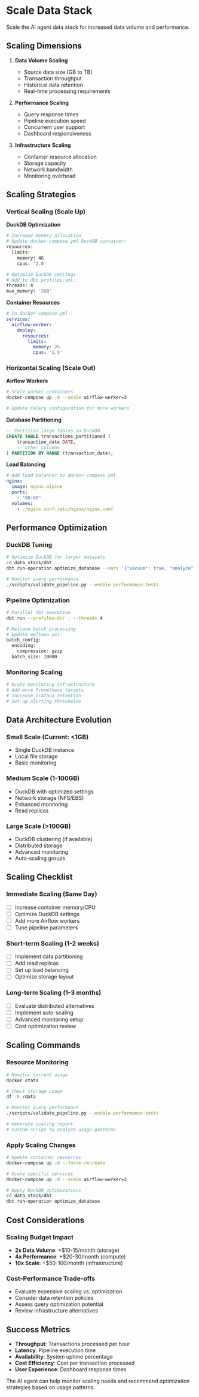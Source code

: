 # Scale Data Stack

Scale the AI agent data stack for increased data volume and performance.

## Scaling Dimensions

1. **Data Volume Scaling**
   - Source data size (GB to TB)
   - Transaction throughput
   - Historical data retention
   - Real-time processing requirements

2. **Performance Scaling**
   - Query response times
   - Pipeline execution speed
   - Concurrent user support
   - Dashboard responsiveness

3. **Infrastructure Scaling**
   - Container resource allocation
   - Storage capacity
   - Network bandwidth
   - Monitoring overhead

## Scaling Strategies

### Vertical Scaling (Scale Up)

**DuckDB Optimization**
```bash
# Increase memory allocation
# Update docker-compose.yml DuckDB container:
resources:
  limits:
    memory: 4G
    cpus: '2.0'

# Optimize DuckDB settings
# Add to dbt profiles.yml:
threads: 4
max_memory: '2GB'
```

**Container Resources**
```yaml
# In docker-compose.yml
services:
  airflow-worker:
    deploy:
      resources:
        limits:
          memory: 2G
          cpus: '1.5'
```

### Horizontal Scaling (Scale Out)

**Airflow Workers**
```bash
# Scale worker containers
docker-compose up -d --scale airflow-worker=3

# Update Celery configuration for more workers
```

**Database Partitioning**
```sql
-- Partition large tables in DuckDB
CREATE TABLE transactions_partitioned (
    transaction_date DATE,
    -- other columns
) PARTITION BY RANGE (transaction_date);
```

**Load Balancing**
```yaml
# Add load balancer to docker-compose.yml
nginx:
  image: nginx:alpine
  ports:
    - "80:80"
  volumes:
    - ./nginx.conf:/etc/nginx/nginx.conf
```

## Performance Optimization

### DuckDB Tuning
```bash
# Optimize DuckDB for larger datasets
cd data_stack/dbt
dbt run-operation optimize_database --vars '{"vacuum": true, "analyze": true}'

# Monitor query performance
./scripts/validate_pipeline.py --enable-performance-tests
```

### Pipeline Optimization
```bash
# Parallel dbt execution
dbt run --profiles-dir . --threads 4

# Meltano batch processing
# Update meltano.yml:
batch_config:
  encoding:
    compression: gzip
  batch_size: 10000
```

### Monitoring Scaling
```bash
# Scale monitoring infrastructure
# Add more Prometheus targets
# Increase Grafana retention
# Set up alerting thresholds
```

## Data Architecture Evolution

### Small Scale (Current: <1GB)
- Single DuckDB instance
- Local file storage
- Basic monitoring

### Medium Scale (1-100GB)
- DuckDB with optimized settings
- Network storage (NFS/EBS)
- Enhanced monitoring
- Read replicas

### Large Scale (>100GB)
- DuckDB clustering (if available)
- Distributed storage
- Advanced monitoring
- Auto-scaling groups

## Scaling Checklist

### Immediate Scaling (Same Day)
- [ ] Increase container memory/CPU
- [ ] Optimize DuckDB settings
- [ ] Add more Airflow workers
- [ ] Tune pipeline parameters

### Short-term Scaling (1-2 weeks)
- [ ] Implement data partitioning
- [ ] Add read replicas
- [ ] Set up load balancing
- [ ] Optimize storage layout

### Long-term Scaling (1-3 months)
- [ ] Evaluate distributed alternatives
- [ ] Implement auto-scaling
- [ ] Advanced monitoring setup
- [ ] Cost optimization review

## Scaling Commands

### Resource Monitoring
```bash
# Monitor current usage
docker stats

# Check storage usage
df -h /data

# Monitor query performance
./scripts/validate_pipeline.py --enable-performance-tests

# Generate scaling report
# Custom script to analyze usage patterns
```

### Apply Scaling Changes
```bash
# Update container resources
docker-compose up -d --force-recreate

# Scale specific services
docker-compose up -d --scale airflow-worker=3

# Apply DuckDB optimizations
cd data_stack/dbt
dbt run-operation optimize_database
```

## Cost Considerations

### Scaling Budget Impact
- **2x Data Volume**: +$10-15/month (storage)
- **4x Performance**: +$20-30/month (compute)
- **10x Scale**: +$50-100/month (infrastructure)

### Cost-Performance Trade-offs
- Evaluate expensive scaling vs. optimization
- Consider data retention policies
- Assess query optimization potential
- Review infrastructure alternatives

## Success Metrics

- **Throughput**: Transactions processed per hour
- **Latency**: Pipeline execution time
- **Availability**: System uptime percentage
- **Cost Efficiency**: Cost per transaction processed
- **User Experience**: Dashboard response times

The AI agent can help monitor scaling needs and recommend optimization strategies based on usage patterns.